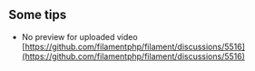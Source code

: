 ## Some tips

- No preview for uploaded video
  [https://github.com/filamentphp/filament/discussions/5516](https://github.com/filamentphp/filament/discussions/5516)
